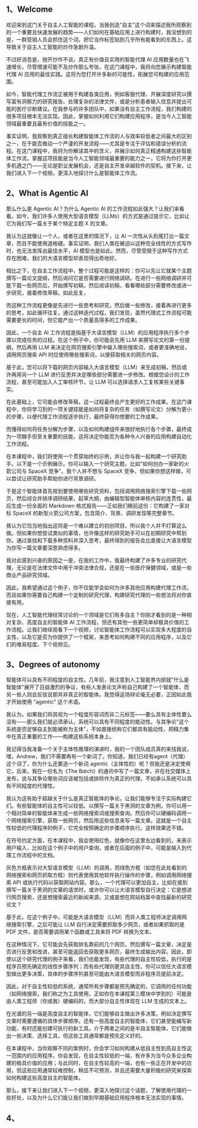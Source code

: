 
## 1、Welcome

欢迎来到这门关于自主人工智能的课程。当我创造"自主"这个词来描述我所观察到的一个重要且快速发展的趋势——人们如何在基础应用上进行构建时，我没想到的是，一群营销人员会抓住这个词，把它当作标签贴到几乎所有能看到的东西上。这导致关于自主人工智能的炒作急剧升温。

不过好消息是，抛开炒作不谈，真正有价值且实用的智能代理 AI 应用数量也在飞速增长，尽管增速可能不及炒作那么夸张。在这门课程中，我将向您展示构建智能代理 AI 应用的最佳实践。这将为您打开许多新的可能性，拓展您可构建的应用范围。

如今，智能代理工作流正被用于构建各类应用，例如客服代理、开展深度研究以撰写富有洞察力的研究报告、处理复杂的法律文件，或是分析患者输入信息并提出可能的医疗诊断建议。在我参与的许多团队中，如果没有自主工作流程，我们构建的很多项目根本无法实现。因此，掌握如何利用它们构建应用程序，是当今人工智能领域最重要且最有价值的技能之一。

事实证明，我观察到真正擅长构建智能体工作流的人与效率较低者之间最大的区别之一，在于能否推动一个严谨的开发流程——尤其是专注于评估和错误分析的流程。在这门课程中，我将为你解读其中的含义，并展示如何真正精通构建这些智能体工作流。掌握这项技能是当今人工智能领域最重要的能力之一，它将为你打开更多机遇之门——无论是职业发展机会，还是自主开发卓越软件的契机。接下来，让我们进入下一个视频，更深入地探讨什么是智能体工作流。


## 2、What is Agentic AI

那么什么是 Agentic AI？为什么 Agentic AI 的工作流程如此强大？让我们来看看。如今，我们许多人使用大型语言模型（LLMs）的方式是通过提示它，比如让它为我们写一篇关于某个特定主题 X 的文章。

我认为这就像让一个人，或者在这里的情况下，让 AI 一次性从头到尾打出一篇文章，而且不能使用退格键。事实证明，我们人类在被迫以这种完全线性的方式写作时，也无法发挥出最佳水平，AI 模型也是如此。然而，尽管受限于这种写作方式存在困难，我们的大语言模型却表现得出奇地好。

相比之下，在自主工作流程中，整个过程可能是这样的：你可以先让它就某个主题撰写一篇论文提纲，然后询问它是否需要进行网络调研。在进行一些网络调研并可能下载一些网页后，开始撰写初稿，然后阅读初稿，看看哪些部分需要修改或进一步研究，接着修改草稿，如此反复。

而这种工作流程更像是先进行一些思考和研究，然后做一些修改，接着再进行更多的思考，如此循环往复。通过这种迭代过程，我们发现，虽然代理式工作流程可能需要更长的时间，但它能产出一个质量高得多的工作成果。

因此，一个自主 AI 工作流程是指基于大语言模型（LLM）的应用程序执行多个步骤以完成任务的过程。在这个例子中，你可能会先用 LLM 来撰写论文的第一份提纲，然后再用 LLM 来决定在网页搜索引擎中输入哪些搜索词，或者更准确地说，调用网页搜索 API 时应使用哪些搜索词，以便获取相关的网页内容。

基于此，您可以将下载的网页内容输入大语言模型（LLM）来生成初稿，然后或许再用另一个 LLM 进行反思并决定哪些部分需要进一步修改。根据您设计的工作流程，甚至可能加入人工审核环节，让 LLM 可以选择请求人工复核某些关键事实。

在此基础上，它可能会修改草稿，这一过程最终会产生更好的工作成果。在这门课程中，你将学习到的一项关键技能是如何将复杂的任务（如撰写论文）分解为更小的步骤，以便代理工作流程逐步执行，最终获得你想要的工作成果。

而懂得如何将任务分解为步骤，以及如何构建组件来很好地执行各个步骤，最终成为一项棘手但至关重要的技能，这将决定你能否为各种令人兴奋的应用构建自动化工作流程。

在本课程中，我们将使用一个贯穿始终的示例，并让你与我一起构建一个研究助手。以下是一个示例展示。你可以输入一个研究主题，比如"如何创办一家新的火箭公司与 SpaceX 竞争"。我个人并不想与 SpaceX 竞争，但如果你想这样做，可以尝试让研究助手帮助你进行背景调研。

于是这个智能体首先规划要使用哪些研究资料，包括调用网络搜索引擎下载一些网页，然后综合并排序调研结果，起草大纲，由编辑型智能体审核内容的连贯性，最后生成一份全面的 Markdown 格式报告——正如我们眼前这份：它构建了一家对标 SpaceX 的新型火箭公司方案，包含简介、背景、调研发现等完整章节。

我认为它恰当地指出这将是一个难以建立的初创项目，所以我个人并不打算这么做。但如果你想尝试类似的事情，也许像这样的研究助手可以在初期研究中帮到你。通过查找和下载多种资料并深入思考，最终得到的报告会比直接让大语言模型为你写一篇文章要深思熟虑得多。

我对此感到兴奋的原因之一是，在我的工作中，我最终构建了许多专业的研究代理，无论是在法律文件中用于冲突法律合规，还是在一些医疗保健领域，或是一些商业产品研究领域。

因此，我希望通过这个例子，你不仅能学会如何为许多其他应用构建代理工作流，而且如果你需要自己构建一个定制的研究代理，构建研究代理的一些想法将对你直接有用。

现在，人工智能代理经常讨论的一个领域是它们有多自主？你刚才看到的是一种相对复杂、高度自主的智能体 AI 工作流程，但还有其他一些更简单却极具价值的工作流程。让我们继续观看下一个视频，讨论智能体工作流程可以实现多大程度的自主性，以及它是否为你提供了一个框架，来思考如何构建不同的应用程序，以及它们的难易程度。下个视频见。

## 3、Degrees of autonomy

智能体可以具有不同程度的自主性。几年前，我注意到人工智能界内部就"什么是智能体"展开了日益激烈的争议，有些人发表论文声称自己构建了一个智能体，而另一些人则会反驳说那并非真正的智能体。我觉得这场辩论毫无必要，正因如此我才开始使用 "agentic" 这个术语。

我认为，如果我们将其视为一个程度形容词而非二元标签——要么具有主体性要么没有——那么我们就必须承认，系统可以具有不同程度的能动性。与其争论"这个系统是否足够自主到能被称为主体"，不如直接统称它们都具有能动性，把精力集中在真正重要的工作——构建这些系统本身上。 

我记得当我准备一个关于主体性推理的演讲时，我的一个团队成员真的来找我说，嘿，Andrew，我们不需要再有一个新词了。你知道，我们已经有agent（代理）这个词了，你为什么还要造一个新词 agentic（主体性的）呢？但我还是决定使用它。后来，我在一份名为《The Batch》的通讯中写了一篇文章，并在社交媒体上发布，说与其争论哪些词应该被包括或排除作为真正的代理，不如承认系统可以具有不同程度的代理性。

我认为这有助于超越关于什么是真正智能体的争论，让我们能够专注于实际构建它们。有些智能体的自主性可以较低。以撰写一篇关于黑洞的文章为例，你可以用一个相对简单的智能体来生成一些网络搜索词或搜索查询。然后你可以硬编码调用一个网络搜索引擎，获取一些网页，然后用这些信息来写一篇文章。这就是一个自主性较低的代理程序的例子，它完全按照确定的步骤顺序执行。这样效果还不错。

在符号约定方面，在本课程中，我会使用红色，就像你在这里左边看到的，来表示用户输入，比如在这个例子中的用户查询，或者在后面的例子中，可能是输入到代理工作流程中的文档。

灰色方框表示对大型语言模型（LLM）的调用，而绿色方框（如您在此处看到的网络搜索和网页抓取方框）则代表使用其他软件执行操作的步骤，例如调用网络搜索 API 或执行代码以获取网站内容。那么，一个代理可以更加自主，比如在接到撰写一篇关于黑洞的文章的请求时，或许你可以让大语言模型自行决定：它是想进行网页搜索，还是想搜索最近的新闻来源，又或是想在网站档案中查找最新的研究论文？

基于此，在这个例子中，可能是大语言模型（LLM）而非人类工程师决定调用网络搜索引擎，之后可能让 LLM 自行决定需要抓取多少网页，或者如果抓取的是 PDF 文件，是否需要调用某个函数或工具来将 PDF 转换为文本。

在这种情况下，它可能会先获取排名靠前的几个网页，然后撰写一篇文章，决定是否进行反思和改进，甚至可能返回去获取更多网页，最终生成输出内容。因此，即使以这个研究代理的例子来看，我们也能发现，有些代理的自主性较低，执行的是程序员预先确定的线性步骤序列；而有些代理则更具自主性，你可以信任大语言模型做出更多决策，具体的步骤序列甚至可能由大语言模型而非程序员提前决定。

因此，对于自主性较低的系统，通常所有步骤都是预先确定的，它调用的任何功能（如网络搜索，我们称之为工具使用，正如你在本课程第三模块中学到的）可能是由人类工程师（你或我）硬编码的，而大部分自主性体现在 LLM 生成的文本上。

在光谱的另一端是高度自主的智能体，它们能够自主做出许多决策，例如决定撰写文章时需要遵循的具体步骤顺序。还有一些高度自主的智能体，它们甚至能编写新功能，有时还能创建可执行的新工具。介于两者之间的是半自主智能体，它们能做出一些决策、选择工具，但这些工具通常都是预先定义好的。

在本课程中，当你观察不同的案例时，你会学习如何构建从低自主性到高自主性这一范围内的应用程序。你会发现，在自主性较低的一端，有许多为当今众多企业构建的极具价值的应用；与此同时，在自主性较高的一端，也有一些正在开发中的应用，但这些应用通常较难控制，稍显不可预测，并且还需要大量积极的研究来探索如何构建这些高度自主的智能体。

那么，接下来让我们进入下一个视频，更深入地探讨这个话题，了解使用代理的一些好处，以及为什么它们能让我们做到早期基础应用程序根本无法实现的事情。

## 4、


